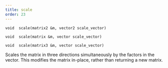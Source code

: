 ```yaml
---
title: scale
order: 23
---
```

`void  scale(matrix2 &m, vector2 scale_vector)`

`void  scale(matrix &m, vector scale_vector)`

`void  scale(matrix3 &m, vector scale_vector)`

Scales the matrix in three directions simultaneously by the factors in the vector.
This modifies the matrix in-place, rather than returning a new matrix.
